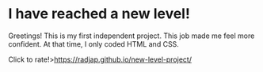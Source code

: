 # I have reached a new level!

Greetings! This is my first independent project. This job made me feel more confident. At that time, I only coded HTML and CSS.


Click to rate!>https://radjap.github.io/new-level-project/
